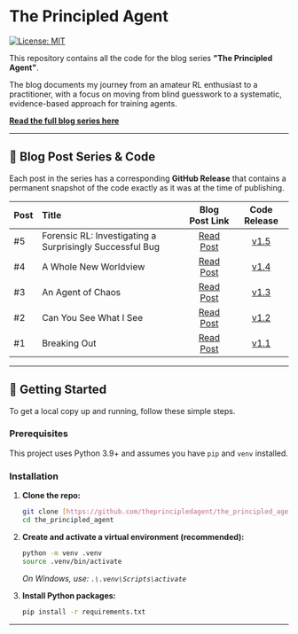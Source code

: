 # The Principled Agent
[![License: MIT](https://img.shields.io/badge/License-MIT-blue.svg)](https://opensource.org/licenses/MIT)

This repository contains all the code for the blog series **"The Principled Agent"**.

The blog documents my journey from an amateur RL enthusiast to a practitioner, with a focus on moving from blind guesswork to a systematic, evidence-based approach for training agents.

**[Read the full blog series here](http://theprincipledagent.com)**

---

## 📝 Blog Post Series & Code

Each post in the series has a corresponding **GitHub Release** that contains a permanent snapshot of the code exactly as it was at the time of publishing.

| Post | Title | Blog Post Link | Code Release |
| :--- | :--- | :---: | :---: |
| #5 | Forensic RL: Investigating a Surprisingly Successful Bug | [Read Post](https://theprincipledagent.com/2025/08/26/forensic-rl-investigating-a-surprisingly-successful-bug-breakout-baseline-5/) | [v1.5](https://github.com/theprincipledagent/the_principled_agent/releases/tag/v1.4) |
| #4 | A Whole New Worldview | [Read Post](https://theprincipledagent.com/2025/08/19/a-whole-new-worldview-breakout-baseline-4/) | [v1.4](https://github.com/theprincipledagent/the_principled_agent/releases/tag/v1.4) |
| #3 | An Agent of Chaos | [Read Post](https://theprincipledagent.com/2025/08/12/an-agent-of-chaos-breakout-baseline-3/) | [v1.3](https://github.com/theprincipledagent/the_principled_agent/releases/tag/v1.3) |
| #2 | Can You See What I See | [Read Post](https://theprincipledagent.com/2025/08/09/can-you-see-what-i-see-breakout-baseline-2/) | [v1.2](https://github.com/theprincipledagent/the_principled_agent/releases/tag/v1.2) |
| #1 | Breaking Out | [Read Post](https://theprincipledagent.com/2025/08/09/breaking-out-breakout-baseline-1/) | [v1.1](https://github.com/theprincipledagent/the_principled_agent/releases/tag/v1.1) |

---

## 🚀 Getting Started

To get a local copy up and running, follow these simple steps.

### Prerequisites
This project uses Python 3.9+ and assumes you have `pip` and `venv` installed.

### Installation

1.  **Clone the repo:**
    ```sh
    git clone [https://github.com/theprincipledagent/the_principled_agent.git]
    cd the_principled_agent
    ```

2.  **Create and activate a virtual environment (recommended):**
    ```sh
    python -m venv .venv
    source .venv/bin/activate
    ```
    *On Windows, use: `.\.venv\Scripts\activate`*

3.  **Install Python packages:**
    ```sh
    pip install -r requirements.txt
    ```

---
